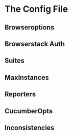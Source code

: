 # The Config File

## Browseroptions

## Browserstack Auth

## Suites

## MaxInstances

## Reporters

## CucumberOpts

## Inconsistencies

